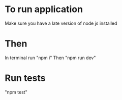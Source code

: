 # To run application

Make sure you have a late version of node js installed

# Then

In terminal run "npm i"
Then "npm run dev"

# Run tests

"npm test"
